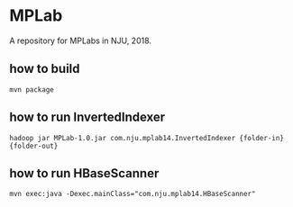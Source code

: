 # MPLab
A repository for MPLabs in NJU, 2018.

## how to build

```
mvn package
```

## how to run InvertedIndexer

```
hadoop jar MPLab-1.0.jar com.nju.mplab14.InvertedIndexer {folder-in} {folder-out}
```

## how to run HBaseScanner

```
mvn exec:java -Dexec.mainClass="com.nju.mplab14.HBaseScanner"
```
